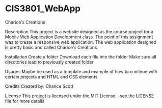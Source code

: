 # CIS3801_WebApp
Charice's Creations

Description
This project is a website designed as the course project for a Mobile Web Application Development class. The point of this assignment was to create a responsive web application. The web application designed is pretty basic and called Charice's Creations. 

Installation
Create a folder
Download each file into the folder
Make sure all directories lead to previously created folder

Usages
Maybe be used as a template and example of how to continue with certain projects and HTML and CSS elements. 

Credits
Created by: Charice Scott

License
This project is licensed under the MIT License - see the LICENSE file for more details




